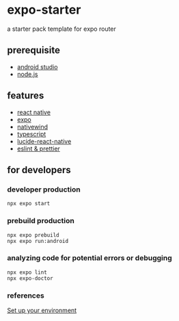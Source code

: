 # expo-starter

a starter pack template for expo router

## prerequisite

- [android studio](https://developer.android.com/)
- [node.js](https://nodejs.org/en)

## features

- [react native](https://reactnative.dev/)
- [expo](https://expo.dev/)
- [nativewind](https://www.nativewind.dev/)
- [typescript](https://www.typescriptlang.org/)
- [lucide-react-native](https://lucide.dev/guide/packages/lucide-react-native)
- [eslint & prettier](https://docs.expo.dev/guides/using-eslint/)

## for developers

### developer production

```
npx expo start
```

### prebuild production

```
npx expo prebuild
npx expo run:android
```

### analyzing code for potential errors or debugging

```
npx expo lint
npx expo-doctor
```

### references

[Set up your environment](https://docs.expo.dev/get-started/set-up-your-environment/)

